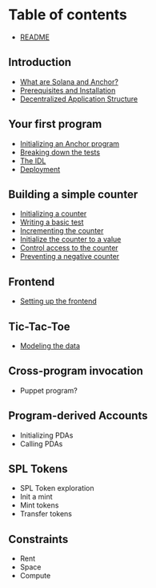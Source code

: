 # Table of contents

- [README](README.md)

## Introduction

- [What are Solana and Anchor?](introduction/1-solana.md)
- [Prerequisites and Installation](introduction/2-prerequisites.md)
- [Decentralized Application Structure](introduction/3-structure.md)

## Your first program

- [Initializing an Anchor program](first-program/1-init.md)
- [Breaking down the tests](first-program/2-tests.md)
- [The IDL](first-program/3-idl.md)
- [Deployment](first-program/4-deployment.md)

## Building a simple counter

- [Initializing a counter](simple-counter/1-initialize.md)
- [Writing a basic test](simple-counter/2-test.md)
- [Incrementing the counter](simple-counter/3-increment.md)
- [Initialize the counter to a value](simple-counter/4-arguments.md)
- [Control access to the counter](simple-counter/5-access-control.md)
- [Preventing a negative counter](simple-counter/6-errors.md)

## Frontend

- [Setting up the frontend](frontend/1-setup.md)

## Tic-Tac-Toe

- [Modeling the data](tictactoe/1-overview.md)

## Cross-program invocation

- Puppet program?

## Program-derived Accounts

- Initializing PDAs
- Calling PDAs

## SPL Tokens

- SPL Token exploration
- Init a mint
- Mint tokens
- Transfer tokens

## Constraints

- Rent
- Space
- Compute
